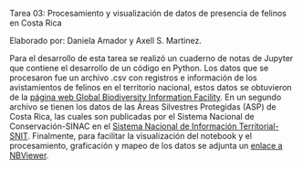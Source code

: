 Tarea 03: Procesamiento y visualización de datos de presencia de felinos en Costa Rica

Elaborado por: Daniela Amador y Axell S. Martinez.

Para el desarrollo de esta tarea se realizó un cuaderno de notas de Jupyter que contiene el desarrollo de un código en Python. Los datos que se procesaron fue un archivo .csv con registros e información de los avistamientos de felinos en el territorio nacional, estos datos se obtuvieron de la [página web Global Biodiversity Information Facility](https://www.gbif.org/occurrence/download/0141580-220831081235567). En un segundo archivo se tienen los datos de las Áreas Silvestres Protegidas (ASP) de Costa Rica, las cuales son publicadas por el Sistema Nacional de Conservación-SINAC en el [Sistema Nacional de Información Territorial-SNIT](https://www.snitcr.go.cr/ico_servicios_ogc_info?k=bm9kbzo6NDA=&nombre=SINAC). Finalmente, para facilitar la visualización del notebook y el procesamiento, graficación y mapeo de los datos se adjunta un [enlace a NBViewer](https://nbviewer.org/github/axell-2930/TP3_ASP_FELINOS/blob/main/TP3.ipynb).
